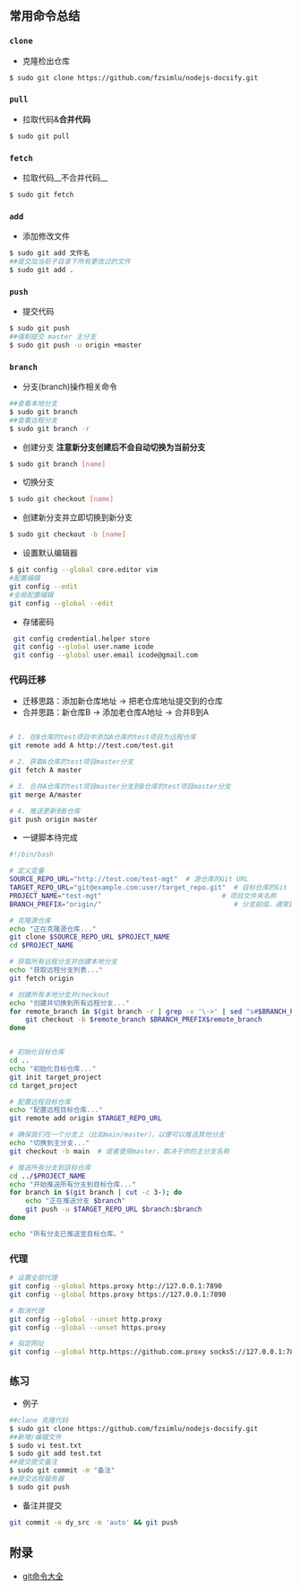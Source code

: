 ## 常用命令总结

### `clone`
- 克隆检出仓库
```bash
$ sudo git clone https://github.com/fzsimlu/nodejs-docsify.git
```

### `pull`
- 拉取代码&__合并代码__
```bash
$ sudo git pull
```

### `fetch`
- 拉取代码__不合并代码__
```bash
$ sudo git fetch
```

### `add`
- 添加修改文件
```bash
$ sudo git add 文件名
##提交加当前子目录下所有更改过的文件
$ sudo git add .
```

### `push`
- 提交代码
```bash
$ sudo git push
##强制提交 master 主分支
$ sudo git push -u origin +master
```

### `branch`
- 分支(branch)操作相关命令
```bash
##查看本地分支
$ sudo git branch
##查看远程分支
$ sudo git branch -r
```
- 创建分支
__注意新分支创建后不会自动切换为当前分支__
```bash
$ sudo git branch [name] 
```

- 切换分支
```bash
$ sudo git checkout [name]
```

- 创建新分支并立即切换到新分支
```bash
$ sudo git checkout -b [name]
```

- 设置默认编辑器
```bash
$ git config --global core.editor vim
#配置编辑
git config --edit
#全局配置编辑
git config --global --edit
```

- 存储密码
```bash
 git config credential.helper store
 git config --global user.name icode
 git config --global user.email icode@gmail.com
```

### 代码迁移
- 迁移思路：添加新仓库地址 -> 把老仓库地址提交到的仓库
- 合并思路：新仓库B -> 添加老仓库A地址 -> 合并B到A
```bash

# 1. 在B仓库的test项目中添加A仓库的test项目为远程仓库
git remote add A http://test.com/test.git

# 2. 获取A仓库的test项目master分支
git fetch A master

# 3. 合并A仓库的test项目master分支到B仓库的test项目master分支
git merge A/master

# 4. 推送更新到B仓库
git push origin master
```
- 一键脚本待完成
  
``` bash
#!/bin/bash

# 定义变量
SOURCE_REPO_URL="http://test.com/test-mgt"  # 源仓库的Git URL
TARGET_REPO_URL="git@example.com:user/target_repo.git"  # 目标仓库的Git URL
PROJECT_NAME="test-mgt"                              # 项目文件夹名称
BRANCH_PREFIX="origin/"                                 # 分支前缀，通常是"origin/"

# 克隆源仓库
echo "正在克隆源仓库..."
git clone $SOURCE_REPO_URL $PROJECT_NAME
cd $PROJECT_NAME

# 获取所有远程分支并创建本地分支
echo "获取远程分支列表..."
git fetch origin

# 创建所有本地分支并checkout
echo "创建并切换到所有远程分支..."
for remote_branch in $(git branch -r | grep -v '\->' | sed "s#$BRANCH_PREFIX##"); do 
    git checkout -b $remote_branch $BRANCH_PREFIX$remote_branch
done


# 初始化目标仓库
cd ..
echo "初始化目标仓库..."
git init target_project
cd target_project

# 配置远程目标仓库
echo "配置远程目标仓库..."
git remote add origin $TARGET_REPO_URL

# 确保我们在一个分支上（比如main/master），以便可以推送其他分支
echo "切换到主分支..."
git checkout -b main  # 或者使用master，取决于你的主分支名称

# 推送所有分支到目标仓库
cd ../$PROJECT_NAME
echo "开始推送所有分支到目标仓库..."
for branch in $(git branch | cut -c 3-); do
    echo "正在推送分支 $branch"
    git push -u $TARGET_REPO_URL $branch:$branch
done

echo "所有分支已推送至目标仓库。"

```

### 代理
```bash
# 设置全部代理
git config --global https.proxy http://127.0.0.1:7890
git config --global https.proxy https://127.0.0.1:7890

# 取消代理
git config --global --unset http.proxy
git config --global --unset https.proxy

# 指定网址
git config --global http.https://github.com.proxy socks5://127.0.0.1:7890
```

## `练习`
- 例子
```bash
##clone 克隆代码
$ sudo git clone https://github.com/fzsimlu/nodejs-docsify.git
##新增/编辑文件
$ sudo vi test.txt
$ sudo git add test.txt
##提交提交备注
$ sudo git commit -m "备注"
##提交远程服务器
$ sudo git push
```

- 备注并提交
```bash
git commit -o dy_src -m 'auto' && git push
```

## 附录
- [git命令大全](https://gist.github.com/guweigang/9848271)
